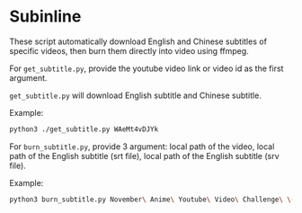 # Subinline

These script automatically download English and Chinese subtitles of specific videos, then burn them directly into video using ffmpeg.

For `get_subtitle.py`, provide the youtube video link or video id as the first argument. 

`get_subtitle.py` will download English subtitle and Chinese subtitle.

Example: 

```bash
python3 ./get_subtitle.py WAeMt4vDJYk
```

For `burn_subtitle.py`, provide 3 argument: local path of the video, local path of the English subtitle (srt file), local path of the English subtitle (srv file).

Example: 

```bash
python3 burn_subtitle.py November\ Anime\ Youtube\ Video\ Challenge\ \(NATVC\ _\ NOVID\)-WAeMt4vDJYk.mkv --en_sub en_sub.srt --zh_sub zh_sub.srt
```